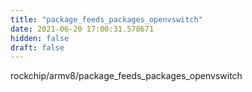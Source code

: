 ```yaml
---
title: "package_feeds_packages_openvswitch"
date: 2021-06-20 17:00:31.578671
hidden: false
draft: false
---
```


rockchip/armv8/package_feeds_packages_openvswitch

